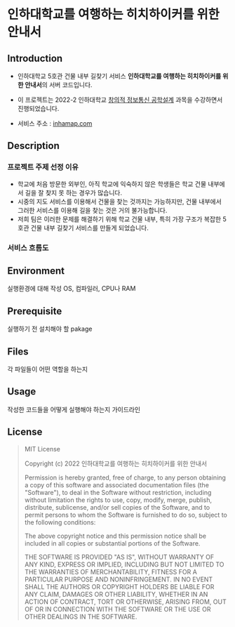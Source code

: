 <!-- # server

인하대학교 5호관 건물 내부 길찾기 서비스 "인하대학교를 여행하는 히치하이커를 위한 안내서"의 서버 코드입니다.

서비스 주소 : <a href="http://inhamap.com">http://inhamap.com</a> -->


# 인하대학교를 여행하는 히치하이커를 위한 안내서

## Introduction
- 인하대학교 5호관 건물 내부 길찾기 서비스 **인하대학교를 여행하는 히치하이커를 위한 안내서**의 서버 코드입니다.

- 이 프로젝트는 2022-2 인하대학교 <a href="https://abeek.inha.ac.kr/01_prof/01_portfolio/PlanPrintInfo.aspx?CurrSeq=152095&ViewState=Y">창의적 정보통신 공학설계</a> 과목을 수강하면서 진행되었습니다.

- 서비스 주소 : <a href="http://inhamap.com">inhamap.com</a>

## Description
<!-- 프로젝트에 대한 간단한 설명 기술
간결하고 명료하게 작성
프로젝트의 가치 전달 -->

### 프로젝트 주제 선정 이유
- 학교에 처음 방문한 외부인, 아직 학교에 익숙하지 않은 학생들은 학교 건물 내부에서 길을 잘 찾지 못 하는 경우가 많습니다.
- 시중의 지도 서비스를 이용해서 건물을 찾는 것까지는 가능하지만, 건물 내부에서 그러한 서비스를 이용해 길을 찾는 것은 거의 불가능합니다.
- 저희 팀은 이러한 문제를 해결하기 위해 학교 건물 내부, 특히 가장 구조가 복잡한 5호관 건물 내부 길찾기 서비스를 만들게 되었습니다.

### 서비스 흐름도


## Environment
실행환경에 대해 작성
OS, 컴파일러, CPU나 RAM

## Prerequisite
실행하기 전 설치해야 할 pakage

## Files
각 파일들이 어떤 역할을 하는지

## Usage
작성한 코드들을 어떻게 실행해야 하는지 가이드라인

## License
> MIT License
>
> Copyright (c) 2022 인하대학교를 여행하는 히치하이커를 위한 안내서
>
> Permission is hereby granted, free of charge, to any person obtaining a copy
> of this software and associated documentation files (the "Software"), to deal
in the Software without restriction, including without limitation the rights
to use, copy, modify, merge, publish, distribute, sublicense, and/or sell
copies of the Software, and to permit persons to whom the Software is
furnished to do so, subject to the following conditions:
>
> The above copyright notice and this permission notice shall be included in all
copies or substantial portions of the Software.
>
>THE SOFTWARE IS PROVIDED "AS IS", WITHOUT WARRANTY OF ANY KIND, EXPRESS OR
IMPLIED, INCLUDING BUT NOT LIMITED TO THE WARRANTIES OF MERCHANTABILITY,
FITNESS FOR A PARTICULAR PURPOSE AND NONINFRINGEMENT. IN NO EVENT SHALL THE
AUTHORS OR COPYRIGHT HOLDERS BE LIABLE FOR ANY CLAIM, DAMAGES OR OTHER
LIABILITY, WHETHER IN AN ACTION OF CONTRACT, TORT OR OTHERWISE, ARISING FROM,
OUT OF OR IN CONNECTION WITH THE SOFTWARE OR THE USE OR OTHER DEALINGS IN THE
SOFTWARE.
